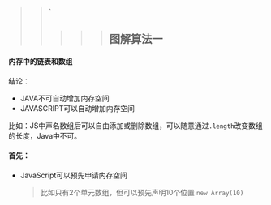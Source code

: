 > > `
> >
> > > > > ## 图解算法一
#### 内存中的链表和数组
 结论：
 * JAVA不可自动增加内存空间
 * JAVASCRIPT可以自动增加内存空间

比如：JS中声名数组后可以自由添加或删除数组，可以随意通过`.length`改变数组的长度，Java中不可。
#### 首先：
- JavaScript可以预先申请内存空间
  > 比如只有2个单元数组，但可以预先声明10个位置 `new Array(10)` 
  <!--
   :- 和 :-: 和-: 分别实现表格文字左中右对齐
   -->